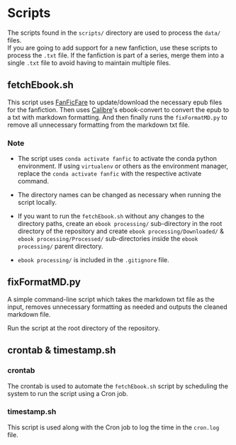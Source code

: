 # Scripts

The scripts found in the `scripts/` directory are used to process the `data/` files. <br/>
If you are going to add support for a new fanfiction, use these scripts to process the `.txt` file. If the fanfiction is part of a series, merge them into a single `.txt` file to avoid having to maintain multiple files.

## fetchEbook.sh

This script uses [FanFicFare](https://github.com/JimmXinu/FanFicFare) to update/download the necessary epub files for the fanfiction. Then uses [Calibre](https://github.com/kovidgoyal/calibre)'s ebook-convert to convert the epub to a txt with markdown formatting. And then finally runs the `fixFormatMD.py` to remove all unnecessary formatting from the markdown txt file.

### Note

- The script uses `conda activate fanfic` to activate the conda python environment. If using `virtualenv` or others as the environment manager, replace the `conda activate fanfic` with the respective activate command.

- The directory names can be changed as necessary when running the script locally.
- If you want to run the `fetchEbook.sh` without any changes to the directory paths, create an `ebook processing/` sub-directory in the root directory of the repository and create `ebook processing/Downloaded/` & `ebook processing/Processed/` sub-directories inside the `ebook processing/` parent directory.

- `ebook processing/` is included in the `.gitignore` file.

## fixFormatMD.py

A simple command-line script which takes the markdown txt file as the input, removes unnecessary formatting as needed and outputs the cleaned markdown file.

Run the script at the root directory of the repository.

## crontab & timestamp.sh

### crontab

The crontab is used to automate the `fetchEbook.sh` script by scheduling the system to run the script using a Cron job.

### timestamp.sh

This script is used along with the Cron job to log the time in the `cron.log` file.

